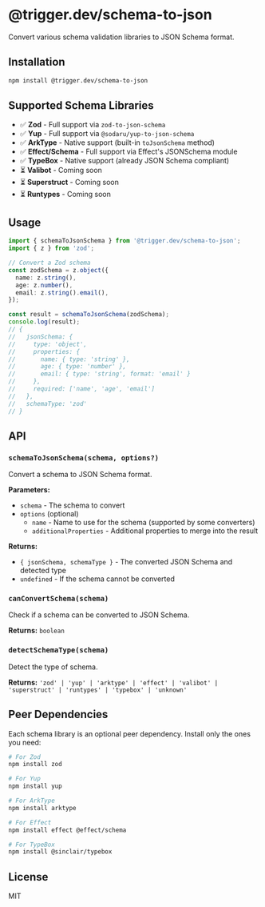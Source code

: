 # @trigger.dev/schema-to-json

Convert various schema validation libraries to JSON Schema format.

## Installation

```bash
npm install @trigger.dev/schema-to-json
```

## Supported Schema Libraries

- ✅ **Zod** - Full support via `zod-to-json-schema`
- ✅ **Yup** - Full support via `@sodaru/yup-to-json-schema`
- ✅ **ArkType** - Native support (built-in `toJsonSchema` method)
- ✅ **Effect/Schema** - Full support via Effect's JSONSchema module
- ✅ **TypeBox** - Native support (already JSON Schema compliant)
- ⏳ **Valibot** - Coming soon
- ⏳ **Superstruct** - Coming soon
- ⏳ **Runtypes** - Coming soon

## Usage

```typescript
import { schemaToJsonSchema } from '@trigger.dev/schema-to-json';
import { z } from 'zod';

// Convert a Zod schema
const zodSchema = z.object({
  name: z.string(),
  age: z.number(),
  email: z.string().email(),
});

const result = schemaToJsonSchema(zodSchema);
console.log(result);
// {
//   jsonSchema: {
//     type: 'object',
//     properties: {
//       name: { type: 'string' },
//       age: { type: 'number' },
//       email: { type: 'string', format: 'email' }
//     },
//     required: ['name', 'age', 'email']
//   },
//   schemaType: 'zod'
// }
```

## API

### `schemaToJsonSchema(schema, options?)`

Convert a schema to JSON Schema format.

**Parameters:**
- `schema` - The schema to convert
- `options` (optional)
  - `name` - Name to use for the schema (supported by some converters)
  - `additionalProperties` - Additional properties to merge into the result

**Returns:**
- `{ jsonSchema, schemaType }` - The converted JSON Schema and detected type
- `undefined` - If the schema cannot be converted

### `canConvertSchema(schema)`

Check if a schema can be converted to JSON Schema.

**Returns:** `boolean`

### `detectSchemaType(schema)`

Detect the type of schema.

**Returns:** `'zod' | 'yup' | 'arktype' | 'effect' | 'valibot' | 'superstruct' | 'runtypes' | 'typebox' | 'unknown'`

## Peer Dependencies

Each schema library is an optional peer dependency. Install only the ones you need:

```bash
# For Zod
npm install zod

# For Yup
npm install yup

# For ArkType
npm install arktype

# For Effect
npm install effect @effect/schema

# For TypeBox
npm install @sinclair/typebox
```

## License

MIT